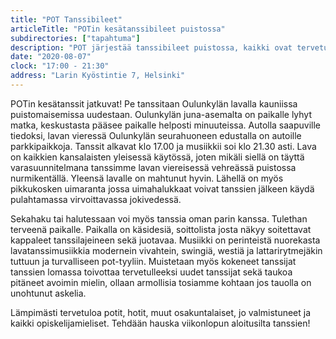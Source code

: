 ```yaml
---
title: "POT Tanssibileet"
articleTitle: "POTin kesätanssibileet puistossa"
subdirectories: ["tapahtuma"]
description: "POT järjestää tanssibileet puistossa, kaikki ovat tervetulleita"
date: "2020-08-07"
clock: "17:00 - 21:30"
address: "Larin Kyöstintie 7, Helsinki"
---
```


POTin kesätanssit jatkuvat! Pe tanssitaan Oulunkylän lavalla kauniissa puistomaisemissa uudestaan. Oulunkylän juna-asemalta on paikalle lyhyt matka, keskustasta pääsee paikalle helposti minuuteissa. Autolla saapuville tiedoksi, lavan vieressä Oulunkylän seurahuoneen edustalla on autoille parkkipaikkoja. Tanssit alkavat klo 17.00 ja musiikkii soi klo 21.30 asti. Lava on kaikkien kansalaisten yleisessä käytössä, joten mikäli siellä on täyttä varasuunnitelmana tanssimme lavan viereisessä vehreässä puistossa nurmikentällä. Yleensä lavalle on mahtunut hyvin. Lähellä on myös pikkukosken uimaranta jossa uimahalukkaat voivat tanssien jälkeen käydä pulahtamassa virvoittavassa jokivedessä.

Sekahaku tai halutessaan voi myös tanssia oman parin kanssa. Tulethan terveenä paikalle. Paikalla on käsidesiä, soittolista josta näkyy soitettavat kappaleet tanssilajeineen sekä juotavaa. Musiikki on perinteistä nuorekasta lavatanssimusiikkia modernein vivahtein, swingiä, westiä ja lattarirytmejäkin tuttuun ja turvalliseen pot-tyyliin. Muistetaan myös kokeneet tanssijat tanssien lomassa toivottaa tervetulleeksi uudet tanssijat sekä taukoa pitäneet avoimin mielin, ollaan armollisia tosiamme kohtaan jos tauolla on unohtunut askelia.

Lämpimästi tervetuloa potit, hotit, muut osakuntalaiset, jo valmistuneet ja kaikki opiskelijamieliset. Tehdään hauska viikonlopun aloitusilta tanssien!
